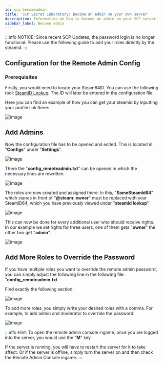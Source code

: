 ```yaml
---
id: scp-becomeadmin
title: 'SCP Secret Laboratory: Become an admin on your own server'
description: Information on how to become an admin on your SCP server from ZAP-Hosting.com - ZAP-Hosting.com documentation
sidebar_label: Become admin
---
```


:::info
NOTICE: Since recent SCP Updates, the password login is no longer functional. Please use the following guide to add your roles directly by the steamid. 
:::

## Configuration for the Remote Admin Config

### Prerequisites

Firstly, you would need to locate your Steam64ID.
You can use the following tool: [SteamID Lookup](https://steamid.io/lookup).
The ID will later be entered in the configuration file.

Here you can find an example of how you can get your steamid by inputting your profile link there:

![image](https://user-images.githubusercontent.com/26007280/189888449-eda43870-464c-416e-b3ae-b373b71cc6a0.png)

## Add Admins

Now the configuration file has to be opened and edited.
This is located in "**Configs**" under "**Settings**".

![image](https://user-images.githubusercontent.com/17176877/220733319-e8b81ed6-e9be-449a-a587-0f8ea8064333.png)

There the "**config_remoteadmin.txt**" can be opened in which the necessary lines are rewritten.

![image](https://user-images.githubusercontent.com/17176877/220733567-ae418389-f538-4d54-83eb-f52e5d09ac87.png)

The roles are now created and assigned there.
In this, "**SomeSteamId64**" which stands in front of "**@steam: owner**" must be replaced with your SteamID64, which you have previously viewed under "**steamid lookup**"

![image](https://user-images.githubusercontent.com/13604413/159181591-fe0fb375-db67-45a6-8790-1a497e81c69b.png)

This can now be done for every additional user who should receive rights.
In our example we set rights for three users, one of them gets "**owner**" the other two get "**admin**".

![image](https://user-images.githubusercontent.com/13604413/159181666-fd68aac0-2c42-470c-b0c2-b1448d67a2cd.png)

## Add More Roles to Override the Password

If you have multiple roles you want to override the remote admin password, you can simply adjust the following line in the following file:
"**config_remoteadmin.txt**

Find exactly the following section: 

![image](https://user-images.githubusercontent.com/26007280/189888482-6a066272-bf6d-4741-a73b-447d020015e8.png)

To add more roles, you simply write your desired roles with a comma.
For example, to add admin and moderator to override the password:

![image](https://user-images.githubusercontent.com/26007280/189888498-75842a1c-848b-4169-a468-270a32edccf9.png)

:::info
Hint: To open the remote admin console ingame, once you are logged into the server, you would use the "**M**" key. 


If the server is running, you will have to restart the server for it to take affect. Or if the server is offline, simply turn the server on and then check the Remote Admin Console ingame.
:::
